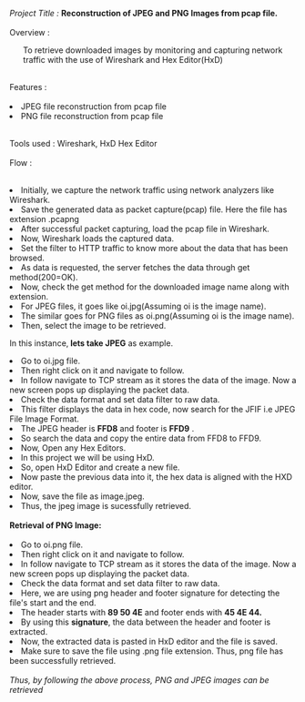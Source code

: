 <i>Project Title : </i>
     <strong>Reconstruction of JPEG and PNG Images from pcap file.</strong><br>
     <br>
Overview : <br>
       <ol> To retrieve downloaded images by monitoring and capturing network traffic with the use of Wireshark and Hex Editor(HxD) </ol><br>
      Features : </i><br>
       <br>
       <li> JPEG file reconstruction from pcap file
       <li> PNG file reconstruction from pcap file</li><br>

Tools used :</i> Wireshark, HxD Hex Editor<br>
<br>
Flow :</i> <br>
<br>
<li> Initially, we capture the network traffic using network analyzers like Wireshark. 
       <li> Save the generated data as packet capture(pcap) file. Here the file has extension .pcapng
<li>After successful packet capturing, load the pcap file in Wireshark.
<li> Now, Wireshark loads the captured data.
        <li>Set the filter to HTTP traffic to know more about the data that has been browsed.
<li> As data is requested, the server fetches the data through get method(200=OK).
<li>Now, check the get method for the downloaded image name along with extension.
<li>For JPEG files, it goes like oi.jpg(Assuming oi is the image name).
<li>The similar goes for PNG files as oi.png(Assuming oi is the image name).
<li>Then, select the image to be retrieved.
<p>In this instance,<strong> lets take JPEG</strong> as example.</p>
<li> Go to oi.jpg file.
<li> Then right click on it and navigate to follow.
<li> In follow navigate to TCP stream as it stores the data of the image. Now a new screen pops up displaying the packet data.
<li> Check the data format and set data filter to raw data.
<li> This filter displays the data in hex code, now search for the JFIF i.e JPEG File Image Format.
 <li> The JPEG header is <strong>FFD8</strong> and footer is <strong> FFD9</strong> .
<li> So search the data and copy the entire data from FFD8 to FFD9.
<li> Now, Open any Hex Editors.
<li> In this project we will be using HxD.
<li> So, open HxD Editor and create a new file.
<li> Now paste the previous data into it, the hex data is aligned with the HXD editor.
<li> Now, save the file as image.jpeg.
<li> Thus, the jpeg image is sucessfully retrieved. <br>
<br>
<strong>Retrieval of PNG Image:</strong>
<br><br>
<li>Go to oi.png file.
<li> Then right click on it and navigate to follow.
<li> In follow navigate to TCP stream as it stores the data of the image. Now a new screen pops up displaying the packet data.
<li> Check the data format and set data filter to raw data.
<li> Here, we are using png header and footer signature for detecting the file's start and the end.
<li> The header starts with <strong>89 50 4E</strong> and footer ends with <strong>45 4E 44.</strong>
<li> By using this <strong>signature</strong>, the data between the header and footer is extracted.
<li> Now, the extracted data is pasted in HxD editor and the file is saved.
<li> Make sure to save the file using .png file extension. Thus, png file has been successfully retrieved.
<br><br>
<i>Thus, by following the above process, PNG and JPEG images can be retrieved </i>
